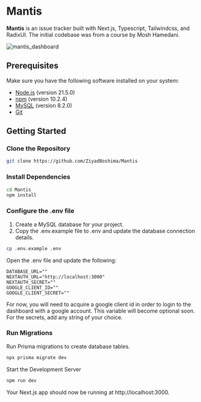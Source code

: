 # Mantis 

**Mantis** is an issue tracker built with Next.js, Typescript, Tailwindcss, and RadixUI. The initial codebase was from a course by Mosh Hamedani.

![mantis_dashboard](https://github.com/ZiyadBoshima/Mantis/assets/137479354/c3a04861-212e-4596-be63-00e9c564b55f)

## Prerequisites

Make sure you have the following software installed on your system:

- [Node.js](https://nodejs.org/) (version 21.5.0)
- [npm](https://www.npmjs.com/) (version 10.2.4)
- [MySQL](https://www.mysql.com/) (version 8.2.0)
- [Git](https://git-scm.com/)

## Getting Started

### Clone the Repository

```bash
git clone https://github.com/ZiyadBoshima/Mantis
```

### Install Dependencies

```bash
cd Mantis
npm install
```
### Configure the .env file

1. Create a MySQL database for your project.
2. Copy the .env.example file to .env and update the database connection details.

```bash
cp .env.example .env
```

Open the .env file and update the following:

```dotenv
DATABASE_URL=""
NEXTAUTH_URL="http://localhost:3000"
NEXTAUTH_SECRET=""
GOOGLE_CLIENT_ID=""
GOOGLE_CLIENT_SECRET=""
```

For now, you will need to acquire a google client id in order to login to the dashboard with a google account. This variable will become optional soon. For the secrets, add any string of your choice.

### Run Migrations
Run Prisma migrations to create database tables.

```bash
npx prisma migrate dev
```

Start the Development Server

```bash
npm run dev
```

Your Next.js app should now be running at http://localhost:3000.
